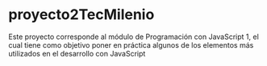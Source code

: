 # proyecto2TecMilenio
Este proyecto corresponde al módulo de Programación con JavaScript 1, el cual tiene como objetivo poner en práctica algunos de los elementos más utilizados en el desarrollo con JavaScript
